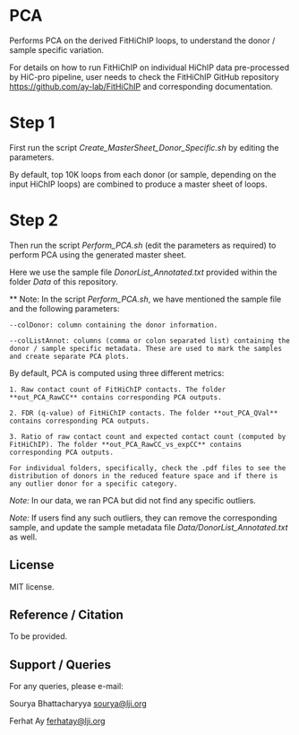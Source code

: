 PCA
=========

Performs PCA on the derived FitHiChIP loops, to understand the donor / sample specific variation.

For details on how to run FitHiChIP on individual HiChIP data pre-processed by HiC-pro pipeline, user needs to check the FitHiChIP GitHub repository https://github.com/ay-lab/FitHiChIP and corresponding documentation.


# Step 1

First run the script *Create_MasterSheet_Donor_Specific.sh* by editing the parameters.

By default, top 10K loops from each donor (or sample, depending on the input HiChIP loops) are combined to produce a master sheet of loops.


# Step 2

Then run the script *Perform_PCA.sh* (edit the parameters as required) to perform PCA using the generated master sheet.

Here we use the sample file *DonorList_Annotated.txt* provided within the folder *Data* of this repository.

** Note: In the script *Perform_PCA.sh*, we have mentioned the sample file and the following parameters:

	--colDonor: column containing the donor information.
	
	--colListAnnot: columns (comma or colon separated list) containing the donor / sample specific metadata. These are used to mark the samples and create separate PCA plots.

By default, PCA is computed using three different metrics:

	1. Raw contact count of FitHiChIP contacts. The folder **out_PCA_RawCC** contains corresponding PCA outputs.

	2. FDR (q-value) of FitHiChIP contacts. The folder **out_PCA_QVal** contains corresponding PCA outputs.

	3. Ratio of raw contact count and expected contact count (computed by FitHiChIP). The folder **out_PCA_RawCC_vs_expCC** contains corresponding PCA outputs.

	For individual folders, specifically, check the .pdf files to see the distribution of donors in the reduced feature space and if there is any outlier donor for a specific category.


*Note:* In our data, we ran PCA but did not find any specific outliers. 

*Note:*	If users find any such outliers, they can remove the corresponding sample, and update the sample metadata file *Data/DonorList_Annotated.txt* as well. 



## License

MIT license.


## Reference / Citation

To be provided.


## Support / Queries

For any queries, please e-mail: 

Sourya Bhattacharyya <sourya@lji.org>

Ferhat Ay <ferhatay@lji.org>


